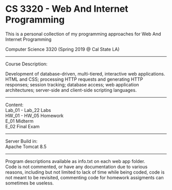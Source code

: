 # CS 3320 - Web And Internet Programming

This is a personal collection of my programming approaches for Web And Internet Programming

Computer Science 3320 (Spring 2019 @ Cal State LA)
****************************************************************************************************************************

Course Description:

Development of database-driven, multi-tiered, interactive web applications. HTML and CSS; processing HTTP requests and generating HTTP responses; session tracking; database access; web application architectures; server-side and client-side scripting languages. 

****************************************************************************************************************************

Content:<br>
Lab_01 - Lab_22 Labs<br>
HW_01 - HW_05 Homework<br>
E_01 Midterm<br>
E_02 Final Exam<br>

****************************************************************************************************************************

Server Build in: <br>
Apache Tomcat 8.5<br>

****************************************************************************************************************************
Program descriptions available as info.txt on each web app folder.<br>
Code is not commented, or have any documentation due to various reasons, including but not limited to lack of time while being coded, code is not meant to be revisited, commenting code for homework assigments can sometimes be useless.
